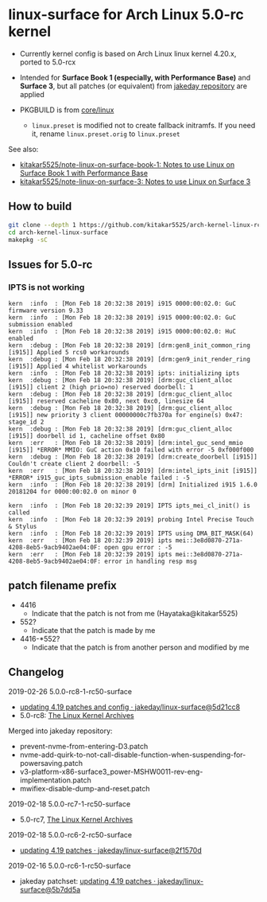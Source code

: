 # linux-surface for Arch Linux 5.0-rc kernel

- Currently kernel config is based on Arch Linux linux kernel 4.20.x, ported to 5.0-rcx

- Intended for **Surface Book 1 (especially, with Performance Base)** and **Surface 3**, but all patches (or equivalent) from [jakeday repository](https://github.com/jakeday/linux-surface) are applied

- PKGBUILD is from [core/linux](https://git.archlinux.org/svntogit/packages.git/?h=packages/linux)
	- `linux.preset` is modified not to create fallback initramfs. If you need it, rename `linux.preset.orig` to `linux.preset`

See also:
- [kitakar5525/note-linux-on-surface-book-1: Notes to use Linux on Surface Book 1 with Performance Base](https://github.com/kitakar5525/note-linux-on-surface-book-1)
- [kitakar5525/note-linux-on-surface-3: Notes to use Linux on Surface 3](https://github.com/kitakar5525/note-linux-on-surface-3)



## How to build

```bash
git clone --depth 1 https://github.com/kitakar5525/arch-kernel-linux-rc50-surface
cd arch-kernel-linux-surface
makepkg -sC
```



## Issues for 5.0-rc

### IPTS is not working

```
kern  :info  : [Mon Feb 18 20:32:38 2019] i915 0000:00:02.0: GuC firmware version 9.33
kern  :info  : [Mon Feb 18 20:32:38 2019] i915 0000:00:02.0: GuC submission enabled
kern  :info  : [Mon Feb 18 20:32:38 2019] i915 0000:00:02.0: HuC enabled
kern  :debug : [Mon Feb 18 20:32:38 2019] [drm:gen8_init_common_ring [i915]] Applied 5 rcs0 workarounds
kern  :debug : [Mon Feb 18 20:32:38 2019] [drm:gen9_init_render_ring [i915]] Applied 4 whitelist workarounds
kern  :info  : [Mon Feb 18 20:32:38 2019] ipts: initializing ipts
kern  :debug : [Mon Feb 18 20:32:38 2019] [drm:guc_client_alloc [i915]] client 2 (high prio=no) reserved doorbell: 1
kern  :debug : [Mon Feb 18 20:32:38 2019] [drm:guc_client_alloc [i915]] reserved cacheline 0x80, next 0xc0, linesize 64
kern  :debug : [Mon Feb 18 20:32:38 2019] [drm:guc_client_alloc [i915]] new priority 3 client 00000000c7fb370a for engine(s) 0x47: stage_id 2
kern  :debug : [Mon Feb 18 20:32:38 2019] [drm:guc_client_alloc [i915]] doorbell id 1, cacheline offset 0x80
kern  :err   : [Mon Feb 18 20:32:38 2019] [drm:intel_guc_send_mmio [i915]] *ERROR* MMIO: GuC action 0x10 failed with error -5 0xf000f000
kern  :debug : [Mon Feb 18 20:32:38 2019] [drm:create_doorbell [i915]] Couldn't create client 2 doorbell: -5
kern  :err   : [Mon Feb 18 20:32:38 2019] [drm:intel_ipts_init [i915]] *ERROR* i915_guc_ipts_submission_enable failed : -5
kern  :info  : [Mon Feb 18 20:32:38 2019] [drm] Initialized i915 1.6.0 20181204 for 0000:00:02.0 on minor 0

kern  :info  : [Mon Feb 18 20:32:39 2019] IPTS ipts_mei_cl_init() is called
kern  :info  : [Mon Feb 18 20:32:39 2019] probing Intel Precise Touch & Stylus
kern  :info  : [Mon Feb 18 20:32:39 2019] IPTS using DMA_BIT_MASK(64)
kern  :err   : [Mon Feb 18 20:32:39 2019] ipts mei::3e8d0870-271a-4208-8eb5-9acb9402ae04:0F: open gpu error : -5
kern  :err   : [Mon Feb 18 20:32:39 2019] ipts mei::3e8d0870-271a-4208-8eb5-9acb9402ae04:0F: error in handling resp msg
```



## patch filename prefix

- 4416
	- Indicate that the patch is not from me (Hayataka@kitakar5525)
- 552?
	- Indicate that the patch is made by me
- 4416-*552?
	- Indicate that the patch is from another person and modified by me



## Changelog

2019-02-26 5.0.0-rc8-1-rc50-surface
- [updating 4.19 patches and config · jakeday/linux-surface@5d21cc8](https://github.com/jakeday/linux-surface/commit/5d21cc824c9b41e65f92fdebcbcccd2181b9393f)
- 5.0-rc8: [The Linux Kernel Archives](https://www.kernel.org/)

Merged into jakeday repository:
- prevent-nvme-from-entering-D3.patch
- nvme-add-quirk-to-not-call-disable-function-when-suspending-for-powersaving.patch
- v3-platform-x86-surface3_power-MSHW0011-rev-eng-implementation.patch
- mwifiex-disable-dump-and-reset.patch

2019-02-18 5.0.0-rc7-1-rc50-surface
- 5.0-rc7, [The Linux Kernel Archives](https://www.kernel.org/)

2019-02-18 5.0.0-rc6-2-rc50-surface
- [updating 4.19 patches · jakeday/linux-surface@2f1570d](https://github.com/jakeday/linux-surface/commit/2f1570d509eb7de8330ad4bc01b725c501ab9a8c)

2019-02-16 5.0.0-rc6-1-rc50-surface
-  jakeday patchset: [updating 4.19 patches · jakeday/linux-surface@5b7dd5a](https://github.com/jakeday/linux-surface/commit/5b7dd5a7a9967c34f04c7108f5c7fbe326e261e2)